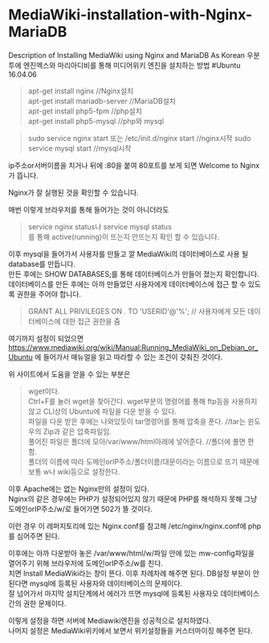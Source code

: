 # MediaWiki-installation-with-Nginx-MariaDB
Description of Installing MediaWiki using Nginx and MariaDB As Korean
우분투에 엔진엑스와 마리아디비를 통해 미디어위키 엔진을 설치하는 방법
#Ubuntu 16.04.06

>apt-get install nginx             //Nginx설치  
>apt-get install mariadb-server    //MariaDB설치  
>apt-get install php5-fpm          //php설치  
>apt-get install php5-mysql        //php와 mysql  

>sudo service nginx start 또는 /etc/init.d/nginx start     //nginx시작
>sudo service mysql start                                 //mysql시작

ip주소or서버이름을 치거나 뒤에 :80을 붙여 80포트를 보게 되면 Welcome to Nginx가 뜹니다.

Nginx가 잘 실행된 것을 확인할 수 있습니다.

매번 이렇게 브라우저를 통해 들어가는 것이 아니더라도  
>service nginx status나 service mysql status  
를 통해 active(running)이 뜨는지 안뜨는지 확인 할 수 있습니다.  

이후 mysql을 들어가서 사용자를 만들고 깔 MediaWiki의 데이터베이스로 사용 될 database를 만듭니다.  
만든 후에는 SHOW DATABASES;를 통해 데이터베이스가 만들어 졌는지 확인합니다.  
데이터베이스를 만든 후에는 아까 만들었던 사용자에게 데이터베이스에 접근 할 수 있도록 권한을 주어야 합니다.  
>GRANT ALL PRIVILEGES ON *.* TO 'USERID'@'%'; // 사용자에게 모든 데이터베이스에 대한 접근 권한을 줌  

여기까지 설정이 되었으면 https://www.mediawiki.org/wiki/Manual:Running_MediaWiki_on_Debian_or_Ubuntu 에 들어가서 매뉴얼을 읽고 따라할 수 있는 조건이 갖춰진 것이다.  

위 사이트에서 도움을 얻을 수 있는 부분은  
>wget이다.   
Ctrl+F를 눌러 wget을 찾아간다. wget부분의 명령어를 통해 ftp등을 사용하지 않고 CLI상의 Ubuntu에 파일을 다운 받을 수 있다.  
파일을 다운 받은 후에는 나와있듯이 tar명령어를 통해 압축을 푼다. //tar는 윈도우의 Zip과 같은 압축파일임.  
풀어진 파일은 폴더에 모아/var/www/html아래에 넣어준다. //폴더에 풀면 편함.  
폴더의 이름에 따라 도메인orIP주소/폴더이름/대문이라는 이름으로 뜨기 때문에 보통 w나 wiki등으로 설정한다.  

이후 Apache에는 없는 Nginx만의 설정이 있다.  
Nginx의 같은 경우에는 PHP가 설정되어있지 않기 때문에 PHP를 해석하지 못해 그냥 도메인orIP주소/w/로 들어가면 502가 뜰 것이다.  

이런 경우 이 레퍼지토리에 있는 Nginx.conf를 참고해 /etc/nginx/nginx.conf에 php를 심어주면 된다.  

이후에는 아까 다운받아 놓은 /var/www/html/w/파일 안에 있는 mw-config파일을 열어주기 위해 브라우저에 도메인orIP주소/w를 친다.  
치면 Install MediaWiki라는 창이 뜬다. 이후 차례차례 해주면 된다. 
DB설정 부분이 안된다면 mysql에 등록된 사용자와 데이터베이스의 문제이다.   
잘 넘어가서 마지막 설치단계에서 에러가 뜨면 mysql에 등록된 사용자오 데이터베이스 간의 권한 문제이다.  

이렇게 설정을 하면 서버에 Mediawiki엔진을 성공적으로 설치하였다.   
나머지 설정은 MediaWiki위키에서 보면서 위키설정들을 커스터마이징 해주면 된다.  

